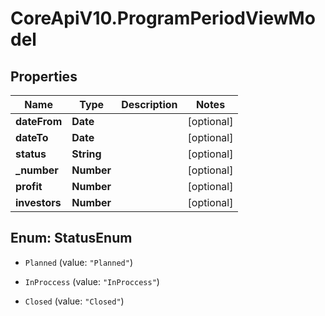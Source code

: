 # CoreApiV10.ProgramPeriodViewModel

## Properties
Name | Type | Description | Notes
------------ | ------------- | ------------- | -------------
**dateFrom** | **Date** |  | [optional] 
**dateTo** | **Date** |  | [optional] 
**status** | **String** |  | [optional] 
**_number** | **Number** |  | [optional] 
**profit** | **Number** |  | [optional] 
**investors** | **Number** |  | [optional] 


<a name="StatusEnum"></a>
## Enum: StatusEnum


* `Planned` (value: `"Planned"`)

* `InProccess` (value: `"InProccess"`)

* `Closed` (value: `"Closed"`)




